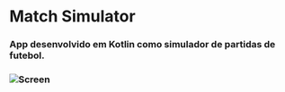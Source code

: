 # Match Simulator


<h3>App desenvolvido em Kotlin como simulador de partidas de futebol.<h3>
 
![Screen](https://user-images.githubusercontent.com/104375832/176178913-1dc38fb7-4152-4765-83d3-f63a2b6bc2e1.png)
